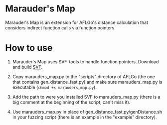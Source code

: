 # Marauder's Map
Marauder's Map is an extension for AFLGo's distance calculation that considers indirect function calls via function pointers.

# How to use

1. Marauder's Map uses SVF-tools to handle function pointers. Download and build [SVF](https://github.com/SVF-tools/SVF).

2. Copy marauders_map.py to the "scripts" directory of AFLGo (the one that contains gen_distance_fast.py) and make sure marauders_map.py is executable (`chmod +x marauders_map.py`).

3. Add the path to were you installed SVF to marauders_map.py (there is a big comment at the beginning of the script, can't miss it).

4. Use marauders_map.py in place of gen_distance_fast.py/genDistance.sh in your fuzzing script (there is an example in the "example" directory).
